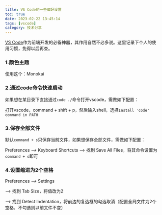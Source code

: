 ```yaml
---
title: VS Code的一些偏好设置
toc: true
date: 2023-02-22 13:45:14
tags: [vscode]
category: 技术分享
---
```

[VS Code](https://code.visualstudio.com/)作为前端开发的必备神器，其作用自然不必多说。这里记录下个人的使用习惯，免得以后再查。

### 1.颜色主题
使用这个：Monokai

### 2.通过code命令快速启动
如果想在某目录下直接通过`code ./`命令打开vscode，需做如下配置：

打开vscode，command + shift + p，然后输入shell，选择`Install 'code' command in PATH`

### 3.保存全部文件
默认`command + s`只保存当前文件，如果想保存全部文件，需做如下配置：

Preferences ——> Keyboard Shortcuts ——> 找到 Save All Files，将其命令设置为`command + s`即可

### 4.设置缩进为2个空格
Preferences ——> Settings

——> 找到 Tab Size，将值改为2

——> 找到 Detect Indentation，将前边的复选框的勾选取消（配置全局文件为2个空格，不勾选则以前文件不变）